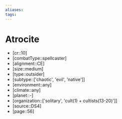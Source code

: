 ```yaml
---
aliases: 
tags: 
---
```


# Atrocite

- [cr::10]
- [combatType::spellcaster]
- [alignment::CE]
- [size::medium]
- [type::outsider]
- [subtype::['chaotic', 'evil', 'native']]
- [environment::any]
- [climate::any]
- [planet::-]
- [organization::['solitary', 'cult(1) + cultists(13-20)']]
- [source::DS4]
- [page::56]
